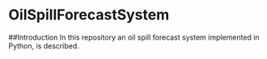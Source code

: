 # OilSpillForecastSystem
##Introduction 
In this repository an oil spill forecast system implemented in Python, is described. 
